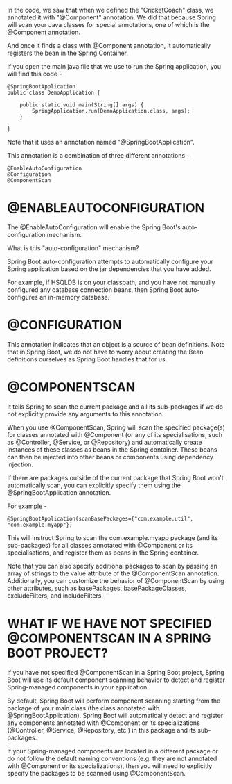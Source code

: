 In the code, we saw that when we defined the "CricketCoach" class, we annotated it with "@Component" annotation. We did that because Spring will scan your Java classes for special annotations, one of which is the @Component annotation.

And once it finds a class with @Component annotation, it automatically registers the bean in the Spring Container.

If you open the main java file that we use to run the Spring application, you will find this code - 

    @SpringBootApplication
    public class DemoApplication {

        public static void main(String[] args) {
            SpringApplication.run(DemoApplication.class, args);
        }

    }

Note that it uses an annotation named "@SpringBootApplication".

This annotation is a combination of three different annotations - 

    @EnableAutoConfiguration
    @Configuration
    @ComponentScan


# @ENABLEAUTOCONFIGURATION

The @EnableAutoConfiguration will enable the Spring Boot's auto-configuration mechanism. 

What is this "auto-configuration" mechanism?

Spring Boot auto-configuration attempts to automatically configure your Spring application based on the jar dependencies that you have added. 

For example, if HSQLDB is on your classpath, and you have not manually configured any database connection beans, then Spring Boot auto-configures an in-memory database.

# @CONFIGURATION

This annotation indicates that an object is a source of bean definitions. Note that in Spring Boot, we do not have to worry about creating the Bean definitions ourselves as Spring Boot handles that for us. 

# @COMPONENTSCAN

It tells Spring to scan the current package and all its sub-packages if we do not explicitly provide any arguments to this annotation.

When you use @ComponentScan, Spring will scan the specified package(s) for classes annotated with @Component (or any of its specialisations, such as @Controller, @Service, or @Repository) and automatically create instances of these classes as beans in the Spring container. These beans can then be injected into other beans or components using dependency injection.

If there are packages outside of the current package that Spring Boot won't automatically scan, you can explicitly specify them using the @SpringBootApplication annotation.

For example -

    @SpringBootApplication(scanBasePackages={"com.example.util", "com.example.myapp"})

This will instruct Spring to scan the com.example.myapp package (and its sub-packages) for all classes annotated with @Component or its specialisations, and register them as beans in the Spring container.

Note that you can also specify additional packages to scan by passing an array of strings to the value attribute of the @ComponentScan annotation. Additionally, you can customize the behavior of @ComponentScan by using other attributes, such as basePackages, basePackageClasses, excludeFilters, and includeFilters.

# WHAT IF WE HAVE NOT SPECIFIED @COMPONENTSCAN IN A SPRING BOOT PROJECT?

If you have not specified @ComponentScan in a Spring Boot project, Spring Boot will use its default component scanning behavior to detect and register Spring-managed components in your application.

By default, Spring Boot will perform component scanning starting from the package of your main class (the class annotated with @SpringBootApplication). Spring Boot will automatically detect and register any components annotated with @Component or its specializations (@Controller, @Service, @Repository, etc.) in this package and its sub-packages.

If your Spring-managed components are located in a different package or do not follow the default naming conventions (e.g. they are not annotated with @Component or its specializations), then you will need to explicitly specify the packages to be scanned using @ComponentScan.